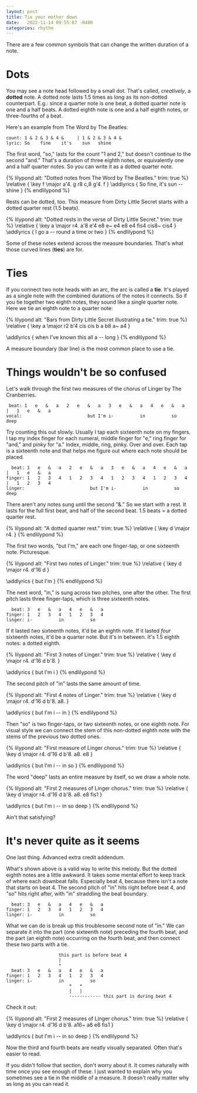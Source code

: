 ```yaml
---
layout: post
title: Tie your mother down
date:   2022-11-14 09:55:07 -0400
categories: rhythm
---
```


There are a few common symbols that can change the written duration of a note.

# Dots

You may see a note head followed by a small dot. That's called, *creatively*, a **dotted** note. A dotted note lasts 1.5 times as long as its non-dotted counterpart. E.g.: since a quarter note is one beat, a dotted quarter note is one and a half beats. A dotted eighth note is one and a half eighth notes, or three-fourths of a beat.

Here's an example from The Word by The Beatles:

```
count: 1 & 2 & 3 & 4 &     | 1 & 2 & 3 & 4 &
lyric: So    fine    it's    sun   shine
```

The first word, "so," lasts for the count "1 and 2," but doesn't continue to the second "and." That's a duration of three eighth notes, or equivalently one and a half quarter notes. So you can write it as a dotted quarter note.

{% lilypond alt: "Dotted notes from The Word by The Beatles." trim: true %}
  \relative {
    \key f \major
    a'4. g r8 c,8 g'4. f
  }
  \addlyrics {
    So fine, it's sun -- shine
  }
{% endlilypond %}

Rests can be dotted, too. This measure from Dirty Little Secret starts with a dotted quarter rest (1.5 beats).

{% lilypond alt: "Dotted rests in the verse of Dirty Little Secret." trim: true %}
  \relative {
    \key a \major
    r4. a'8 e'4 e8 e~ e4 e8 e4 fis4 cis8~ cis4
  }
  \addlyrics {
    I go a -- round a time or two
  }
{% endlilypond %}

Some of these notes extend across the measure boundaries. That's what those curved lines (**ties**) are for.

# Ties

If you connect two note heads with an arc, the arc is called a **tie**. It's played as a single note with the combined durations of the notes it connects. So if you tie together two eighth notes, they sound like a single quarter note. Here we tie an eighth note to a quarter note:

{% lilypond alt: "Bars from Dirty Little Secret illustrating a tie." trim: true %}
  \relative {
    \key a \major
    r2 b'4 cis cis b a b8 a~ a4
  }

  \addlyrics {
    when I've known this all a -- long
  }
{% endlilypond %}

A measure boundary (bar line) is the most common place to use a tie.

# Things wouldn't be so confused

Let's walk through the first two measures of the chorus of Linger by The Cranberries.

```
 beat: 1   e   &   a   2   e   &   a   3   e   &   a   4   e   &   a   |   1   e   &   a
vocal:                         but I'm i-          in          so          deep
```

Try counting this out slowly. Usually I tap each sixteenth note on my fingers. I tap my index finger for each numeral, middle finger for "e," ring finger for "and," and pinky for "a." Index, middle, ring, pinky. Over and over. Each tap is a sixteenth note and that helps me figure out where each note should be placed.

```
  beat: 1   e   &   a   2   e   &   a   3   e   &   a   4   e   &   a   |   1   e   &   a
finger: 1   2   3   4   1   2   3   4   1   2   3   4   1   2   3   4   |   1   2   3   4
linger:                         but I'm i-          in          so          deep
```

There aren't any notes sung until the second "&." So we start with a rest. It lasts for the full first beat, and half of the second beat. 1.5 beats = a dotted quarter rest.

{% lilypond alt: "A dotted quarter rest." trim: true %}
  \relative {
    \key d \major
    r4.
  }
{% endlilypond %}

The first two words, "but I'm," are each one finger-tap, or one sixteenth note. Picturesque.

{% lilypond alt: "First two notes of Linger." trim: true %}
  \relative {
    \key d \major
    r4. d'16 d
  }

  \addlyrics {
    but I'm
  }
{% endlilypond %}

The next word, "in," is sung across two pitches, one after the other. The first pitch lasts three finger-taps, which is three sixteenth notes.

```
  beat: 3   e   &   a   4   e   &   a
finger: 1   2   3   4   1   2   3   4
linger: i-          in          so   
```

If it lasted *two* sixteenth notes, it'd be an eighth note. If it lasted *four* sixteenth notes, it'd be a quarter note. But it's in between. It's 1.5 eighth notes: a dotted eighth.

{% lilypond alt: "First 3 notes of Linger." trim: true %}
  \relative {
    \key d \major
    r4. d'16 d b'8.
  }

  \addlyrics {
    but I'm i
  }
{% endlilypond %}

The second pitch of "in" lasts the same amount of time.

{% lilypond alt: "First 4 notes of Linger." trim: true %}
  \relative {
    \key d \major
    r4. d'16 d b'8. a8.
  }

  \addlyrics {
    but I'm i -- in
  }
{% endlilypond %}

Then "so" is two finger-taps, or two sixteenth notes, or one eighth note. For visual style we can connect the stem of this non-dotted eighth note with the stems of the previous two dotted ones.

{% lilypond alt: "First measure of Linger chorus." trim: true %}
  \relative {
    \key d \major
    r4. d'16 d b'8. a8. e8
  }

  \addlyrics {
    but I'm i -- in so
  }
{% endlilypond %}

The word "deep" lasts an entire measure by itself, so we draw a whole note.

{% lilypond alt: "First 2 measures of Linger chorus." trim: true %}
  \relative {
    \key d \major
    r4. d'16 d b'8. a8. e8 fis1
  }

  \addlyrics {
    but I'm i -- in so deep
  }
{% endlilypond %}

Ain't that satisfying?

# It's never quite as it seems

One last thing. Advanced extra credit addendum.

What's shown above is a valid way to write this melody. But the dotted eighth notes are a little awkward. It takes some mental effort to keep track of where each downbeat falls. Especially beat 4, because there isn't a note that starts on beat 4. The second pitch of "in" hits right before beat 4, and "so" hits right after, with "in" straddling the beat boundary.


```
  beat: 3   e   &   a   4   e   &   a
finger: 1   2   3   4   1   2   3   4
linger: i-          in          so   
```

What we can do is break up this troublesome second note of "in." We can separate it into the part (one sixteenth note) preceding the fourth beat, and the part (an eighth note) occurring on the fourth beat, and then connect these two parts with a tie.

```
                    this part is before beat 4
                    |
                    *
  beat: 3   e   &   a   4   e   &   a
finger: 1   2   3   4   1   2   3   4
linger: i-          in          so   
                        *   *
                        |   |
                        ------------ this part is during beat 4
```

Check it out:

{% lilypond alt: "First 2 measures of Linger chorus." trim: true %}
  \relative {
    \key d \major
    r4. d'16 d b'8. a16~ a8 e8 fis1
  }

  \addlyrics {
    but I'm i -- in so deep
  }
{% endlilypond %}

Now the third and fourth beats are neatly visually separated. Often that's easier to read.

If you didn't follow that section, don't worry about it. It comes naturally with time once you see enough of these. I just wanted to explain why you sometimes see a tie in the middle of a measure. It doesn't really matter why as long as you can read it.
